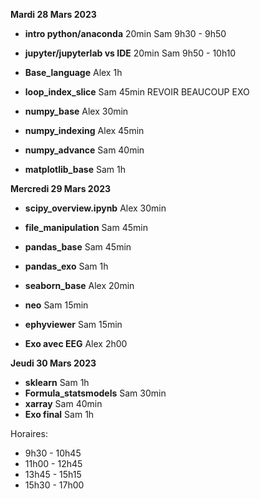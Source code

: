 
**Mardi 28 Mars 2023**
   
   * **intro python/anaconda** 20min Sam 9h30 - 9h50
   * **jupyter/jupyterlab vs IDE** 20min Sam 9h50 - 10h10
   * **Base_language** Alex 1h
   * **loop_index_slice** Sam 45min
        REVOIR BEAUCOUP EXO
   * **numpy_base**  Alex 30min

   * **numpy_indexing**  Alex 45min
   * **numpy_advance** Sam  40min
   * **matplotlib_base** Sam 1h


**Mercredi 29 Mars 2023**

  * **scipy_overview.ipynb** Alex 30min
  * **file_manipulation** Sam 45min
  * **pandas_base** Sam 45min
  * **pandas_exo** Sam 1h

  * **seaborn_base** Alex 20min
  * **neo** Sam 15min
  * **ephyviewer** Sam 15min
   * **Exo avec EEG** Alex 2h00


**Jeudi 30 Mars 2023**

   * **sklearn** Sam 1h
   * **Formula_statsmodels** Sam 30min
   * **xarray** Sam 40min
   * **Exo final** Sam 1h


Horaires:
 * 9h30 - 10h45
 * 11h00 - 12h45
 * 13h45 - 15h15
 * 15h30 - 17h00







  
 
